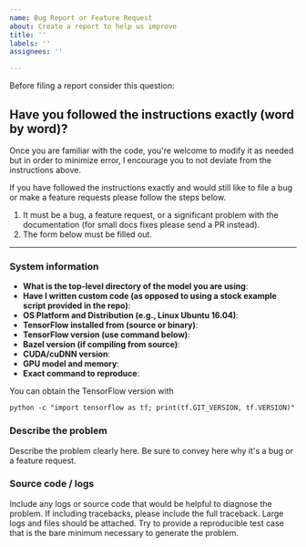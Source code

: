 ```yaml
---
name: Bug Report or Feature Request
about: Create a report to help us improve
title: ''
labels: ''
assignees: ''

---
```

Before filing a report consider this question:

## Have you followed the instructions exactly (word by word)?

Once you are familiar with the code, you're welcome to modify it as needed but in order to minimize error, I encourage you to not deviate from the instructions above.

If you have followed the instructions exactly and would still like to file a bug or make a feature requests please follow the steps below.

1. It must be a bug, a feature request, or a significant problem with the documentation (for small docs fixes please send a PR instead).
2. The form below must be filled out.

------------------------

### System information
- **What is the top-level directory of the model you are using**:
- **Have I written custom code (as opposed to using a stock example script provided in the repo)**:
- **OS Platform and Distribution (e.g., Linux Ubuntu 16.04)**:
- **TensorFlow installed from (source or binary)**:
- **TensorFlow version (use command below)**:
- **Bazel version (if compiling from source)**:
- **CUDA/cuDNN version**:
- **GPU model and memory**:
- **Exact command to reproduce**:

You can obtain the TensorFlow version with

`python -c "import tensorflow as tf; print(tf.GIT_VERSION, tf.VERSION)"`

### Describe the problem
Describe the problem clearly here. Be sure to convey here why it's a bug or a feature request.

### Source code / logs
Include any logs or source code that would be helpful to diagnose the problem. If including tracebacks, please include the full traceback. Large logs and files should be attached. Try to provide a reproducible test case that is the bare minimum necessary to generate the problem.
